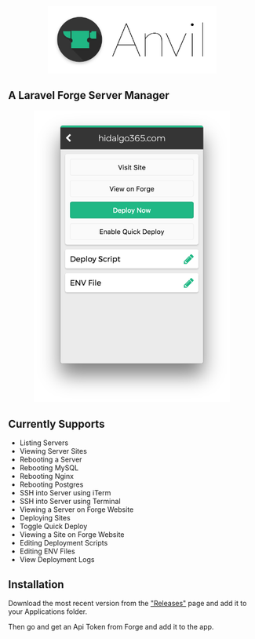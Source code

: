 <p align="center">
  <img src="icons/title.png" height="137px">
</p>

## A Laravel Forge Server Manager

<p align="center">
  <img src="shot.png" width="400px">
</p>

## Currently Supports

- Listing Servers
- Viewing Server Sites
- Rebooting a Server
- Rebooting MySQL
- Rebooting Nginx
- Rebooting Postgres
- SSH into Server using iTerm
- SSH into Server using Terminal
- Viewing a Server on Forge Website
- Deploying Sites
- Toggle Quick Deploy
- Viewing a Site on Forge Website
- Editing Deployment Scripts
- Editing ENV Files
- View Deployment Logs

## Installation

Download the most recent version from the ["Releases"](https://github.com/phppirate/anvil/releases) page and add it to your Applications folder.

Then go and get an Api Token from Forge and add it to the app.